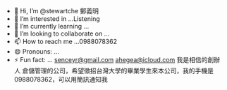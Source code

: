 - 👋 Hi, I’m @stewartche 鄭義明
- 👀 I’m interested in ...Listening
- 🌱 I’m currently learning ...
- 💞️ I’m looking to collaborate on ...
- 📫 How to reach me ...0988078362
- 😄 Pronouns: ...
- ⚡ Fun fact: ...
senceyr@gmail.com
ahegea@icloud.com
我是相信的創辦人
倉儲管理的公司，希望徵招台灣大學的畢業學生來本公司，我的手機是0988078362，可以用簡訊通知我
<!---
stewartche/stewartche is a ✨ special ✨ repository because its `README.md` (this file) appears on your GitHub profile.
You can click the Preview link to take a look at your changes.
--->
